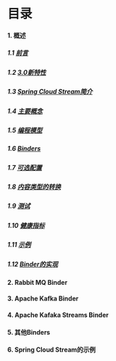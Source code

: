 
# 目录
#### 1. 概述
##### 1.1 [前言](https://docs.spring.io/spring-cloud-stream/docs/3.1.1/reference/html/spring-cloud-stream.html#spring-cloud-stream-reference)
##### 1.2 [3.0新特性](https://docs.spring.io/spring-cloud-stream/docs/3.1.1/reference/html/spring-cloud-stream.html#_whats_new_in_3_0)
##### 1.3 [Spring Cloud Stream简介](https://docs.spring.io/spring-cloud-stream/docs/3.1.1/reference/html/spring-cloud-stream.html#spring-cloud-stream-overview-introducing)
##### 1.4 [主要概念](https://docs.spring.io/spring-cloud-stream/docs/3.1.1/reference/html/spring-cloud-stream.html#_main_concepts)
##### 1.5 [编程模型](https://docs.spring.io/spring-cloud-stream/docs/3.1.1/reference/html/spring-cloud-stream.html#_programming_model)
##### 1.6 [Binders](https://docs.spring.io/spring-cloud-stream/docs/3.1.1/reference/html/spring-cloud-stream.html#spring-cloud-stream-overview-binders)
##### 1.7 [可选配置](https://docs.spring.io/spring-cloud-stream/docs/3.1.1/reference/html/spring-cloud-stream.html#_configuration_options)
##### 1.8 [内容类型的转换](https://docs.spring.io/spring-cloud-stream/docs/3.1.1/reference/html/spring-cloud-stream.html#content-type-management)
##### 1.9 [测试](https://docs.spring.io/spring-cloud-stream/docs/3.1.1/reference/html/spring-cloud-stream.html#_testing)
##### 1.10 [健康指标](https://docs.spring.io/spring-cloud-stream/docs/3.1.1/reference/html/spring-cloud-stream.html#_health_indicator)
##### 1.11 [示例](https://docs.spring.io/spring-cloud-stream/docs/3.1.1/reference/html/spring-cloud-stream.html#_samples)
##### 1.12 [Binder的实现](https://docs.spring.io/spring-cloud-stream/docs/3.1.1/reference/html/spring-cloud-stream.html#_binder_implementations)

#### 2. Rabbit MQ Binder
#### 3. Apache Kafka Binder
#### 4. Apache Kafaka Streams Binder
#### 5. 其他Binders
#### 6. Spring Cloud Stream的示例
